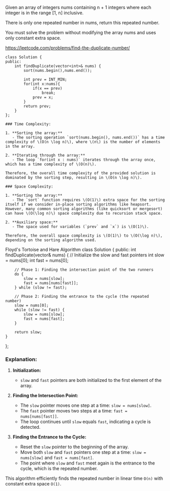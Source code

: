 Given an array of integers nums containing n + 1 integers where each integer is in the range [1, n] inclusive.

There is only one repeated number in nums, return this repeated number.

You must solve the problem without modifying the array nums and uses only constant extra space.

https://leetcode.com/problems/find-the-duplicate-number/
```
class Solution {
public:
    int findDuplicate(vector<int>& nums) {
        sort(nums.begin(),nums.end());
        
        int prev = INT_MIN;
        for(int x:nums){
            if(x == prev)
                break;
            prev = x;
        }
        return prev;
    }
};

### Time Complexity:

1. **Sorting the array:**
   - The sorting operation `sort(nums.begin(), nums.end())` has a time complexity of \(O(n \log n)\), where \(n\) is the number of elements in the array.
   
2. **Iterating through the array:**
   - The loop `for(int x : nums)` iterates through the array once, which has a time complexity of \(O(n)\).

Therefore, the overall time complexity of the provided solution is dominated by the sorting step, resulting in \(O(n \log n)\).

### Space Complexity:

1. **Sorting the array:**
   - The `sort` function requires \(O(1)\) extra space for the sorting itself if we consider in-place sorting algorithms like heapsort. However, many common sorting algorithms (like quicksort or mergesort) can have \(O(\log n)\) space complexity due to recursion stack space.
   
2. **Auxiliary space:**
   - The space used for variables (`prev` and `x`) is \(O(1)\).

Therefore, the overall space complexity is \(O(1)\) to \(O(\log n)\), depending on the sorting algorithm used.

```
Floyd's Tortoise and Hare Algorithm
class Solution {
public:
    int findDuplicate(vector<int>& nums) {
        // Initialize the slow and fast pointers
        int slow = nums[0];
        int fast = nums[0];
        
        // Phase 1: Finding the intersection point of the two runners
        do {
            slow = nums[slow];
            fast = nums[nums[fast]];
        } while (slow != fast);
        
        // Phase 2: Finding the entrance to the cycle (the repeated number)
        slow = nums[0];
        while (slow != fast) {
            slow = nums[slow];
            fast = nums[fast];
        }
        
        return slow;
    }
};

### Explanation:

1. **Initialization:**
   - `slow` and `fast` pointers are both initialized to the first element of the array.

2. **Finding the Intersection Point:**
   - The `slow` pointer moves one step at a time: `slow = nums[slow]`.
   - The `fast` pointer moves two steps at a time: `fast = nums[nums[fast]]`.
   - The loop continues until `slow` equals `fast`, indicating a cycle is detected.

3. **Finding the Entrance to the Cycle:**
   - Reset the `slow` pointer to the beginning of the array.
   - Move both `slow` and `fast` pointers one step at a time: `slow = nums[slow]` and `fast = nums[fast]`.
   - The point where `slow` and `fast` meet again is the entrance to the cycle, which is the repeated number.

This algorithm efficiently finds the repeated number in linear time `O(n)` with constant extra space `O(1)`.
